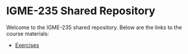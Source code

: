 # IGME-235 Shared Repository

Welcome to the IGME-235 shared repository. Below are the links to the course materials:

- [Exercises](exercises)
